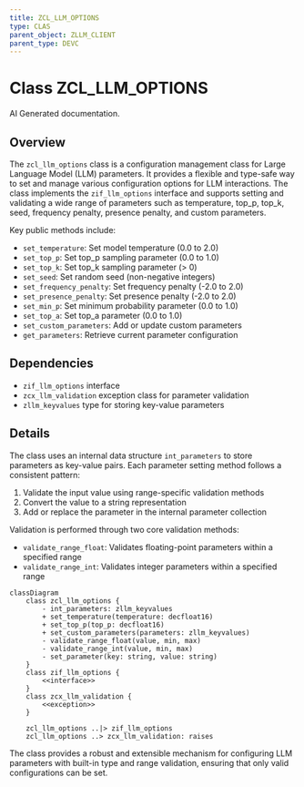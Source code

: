 ```yaml
---
title: ZCL_LLM_OPTIONS
type: CLAS
parent_object: ZLLM_CLIENT
parent_type: DEVC
---
```


# Class ZCL_LLM_OPTIONS

AI Generated documentation.

## Overview

The `zcl_llm_options` class is a configuration management class for Large Language Model (LLM) parameters. It provides a flexible and type-safe way to set and manage various configuration options for LLM interactions. The class implements the `zif_llm_options` interface and supports setting and validating a wide range of parameters such as temperature, top_p, top_k, seed, frequency penalty, presence penalty, and custom parameters.

Key public methods include:

- `set_temperature`: Set model temperature (0.0 to 2.0)
- `set_top_p`: Set top_p sampling parameter (0.0 to 1.0)
- `set_top_k`: Set top_k sampling parameter (> 0)
- `set_seed`: Set random seed (non-negative integers)
- `set_frequency_penalty`: Set frequency penalty (-2.0 to 2.0)
- `set_presence_penalty`: Set presence penalty (-2.0 to 2.0)
- `set_min_p`: Set minimum probability parameter (0.0 to 1.0)
- `set_top_a`: Set top_a parameter (0.0 to 1.0)
- `set_custom_parameters`: Add or update custom parameters
- `get_parameters`: Retrieve current parameter configuration

## Dependencies

- `zif_llm_options` interface
- `zcx_llm_validation` exception class for parameter validation
- `zllm_keyvalues` type for storing key-value parameters

## Details

The class uses an internal data structure `int_parameters` to store parameters as key-value pairs. Each parameter setting method follows a consistent pattern:

1. Validate the input value using range-specific validation methods
2. Convert the value to a string representation
3. Add or replace the parameter in the internal parameter collection

Validation is performed through two core validation methods:

- `validate_range_float`: Validates floating-point parameters within a specified range
- `validate_range_int`: Validates integer parameters within a specified range

```mermaid
classDiagram
    class zcl_llm_options {
        - int_parameters: zllm_keyvalues
        + set_temperature(temperature: decfloat16)
        + set_top_p(top_p: decfloat16)
        + set_custom_parameters(parameters: zllm_keyvalues)
        - validate_range_float(value, min, max)
        - validate_range_int(value, min, max)
        - set_parameter(key: string, value: string)
    }
    class zif_llm_options {
        <<interface>>
    }
    class zcx_llm_validation {
        <<exception>>
    }
    
    zcl_llm_options ..|> zif_llm_options
    zcl_llm_options ..> zcx_llm_validation: raises
```

The class provides a robust and extensible mechanism for configuring LLM parameters with built-in type and range validation, ensuring that only valid configurations can be set.
